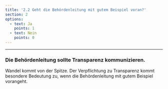 ```yaml
---
title: '2.2 Geht die Behördenleitung mit gutem Beispiel voran?'
section: 2
options:
  - text: Ja
    points: 1
  - text: Nein
    points: 0
---
```


---

### Die Behördenleitung sollte Transparenz kommunizieren.

Wandel kommt von der Spitze. Der Verpflichtung zu Transparenz kommt besondere Bedeutung zu, wenn die Behördenleitung mit gutem Beispiel vorangeht.
